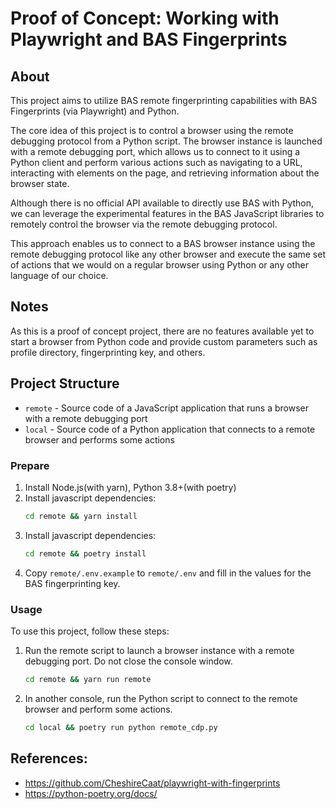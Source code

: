 # Proof of Concept: Working with Playwright and BAS Fingerprints

## About

This project aims to utilize BAS remote fingerprinting capabilities with BAS Fingerprints (via Playwright) and Python.

The core idea of this project is to control a browser using the remote debugging protocol from a Python script. The
browser instance is launched with a remote debugging port, which allows us to connect to it using a Python client and
perform various actions such as navigating to a URL, interacting with elements on the page, and retrieving information
about the browser state.

Although there is no official API available to directly use BAS with Python, we can leverage the experimental features
in the BAS JavaScript libraries to remotely control the browser via the remote debugging protocol.

This approach enables us to connect to a BAS browser instance using the remote debugging protocol like any other browser
and execute the same set of actions that we would on a regular browser using Python or any other language of our choice.

## Notes

As this is a proof of concept project, there are no features available yet to start a browser from Python code and
provide custom parameters such as profile directory, fingerprinting key, and others.

## Project Structure

- `remote` - Source code of a JavaScript application that runs a browser with a remote debugging port
- `local` - Source code of a Python application that connects to a remote browser and performs some actions

### Prepare

1. Install Node.js(with yarn), Python 3.8+(with poetry)
2. Install javascript dependencies:
    ```bash
    cd remote && yarn install
    ```
3. Install javascript dependencies:
     ```bash
    cd remote && poetry install
    ```
4. Copy `remote/.env.example` to `remote/.env` and fill in the values for the BAS fingerprinting key.

### Usage

To use this project, follow these steps:

1. Run the remote script to launch a browser instance with a remote debugging port. Do not close the console window.
   ```bash
   cd remote && yarn run remote
   ```

2. In another console, run the Python script to connect to the remote browser and perform some actions.
   ```bash
   cd local && poetry run python remote_cdp.py
   ```

## References:

- https://github.com/CheshireCaat/playwright-with-fingerprints
- https://python-poetry.org/docs/